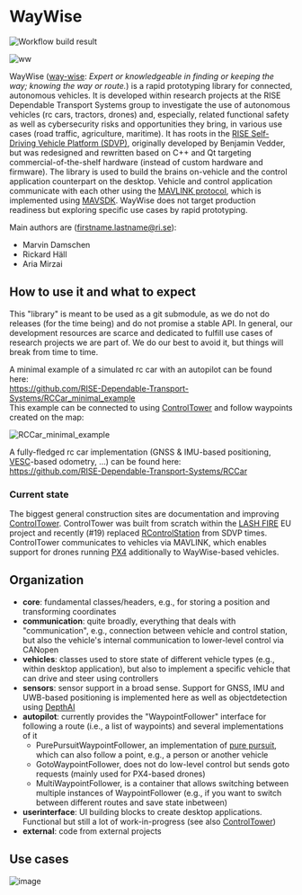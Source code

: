 # WayWise
![Workflow build result](https://github.com/RISE-Dependable-Transport-Systems/WayWise/actions/workflows/main.yml/badge.svg)

![ww](https://user-images.githubusercontent.com/2404625/166413759-d1d2f771-984c-4dec-9036-866cf29dc547.png)

WayWise ([way-wise](https://en.wiktionary.org/wiki/way-wise): _Expert or knowledgeable in finding or keeping the way; knowing the way or route._) is a rapid prototyping library for connected, autonomous vehicles.
It is developed within research projects at the RISE Dependable Transport Systems group to investigate the use of autonomous vehicles (rc cars, tractors, drones) and, especially, related functional safety as well as cybersecurity risks and opportunities they bring, in various use cases (road traffic, agriculture, maritime).
It has roots in the [RISE Self-Driving Vehicle Platform (SDVP)](https://github.com/RISE-Dependable-Transport-Systems/rise_sdvp), originally developed by Benjamin Vedder, but was redesigned and rewritten based on C++ and Qt targeting commercial-of-the-shelf hardware (instead of custom hardware and firmware).
The library is used to build the brains on-vehicle and the control application counterpart on the desktop.
Vehicle and control application communicate with each other using the [MAVLINK protocol](https://mavlink.io/), which is implemented using [MAVSDK](http://mavsdk.io/).
WayWise does not target production readiness but exploring specific use cases by rapid prototyping.

Main authors are (firstname.lastname@ri.se):
- Marvin Damschen
- Rickard Häll
- Aria Mirzai

## How to use it and what to expect
This "library" is meant to be used as a git submodule, as we do not do releases (for the time being) and do not promise a stable API.
In general, our development resources are scarce and dedicated to fulfill use cases of research projects we are part of.
We do our best to avoid it, but things will break from time to time.

A minimal example of a simulated rc car with an autopilot can be found here: \
https://github.com/RISE-Dependable-Transport-Systems/RCCar_minimal_example \
This example can be connected to using [ControlTower](https://github.com/RISE-Dependable-Transport-Systems/ControlTower) and follow waypoints created on the map:

![RCCar_minimal_example](https://user-images.githubusercontent.com/2404625/202208555-1271ba0d-55f7-4c26-94ac-53920e6d18c5.gif)

A fully-fledged rc car implementation (GNSS & IMU-based positioning, [VESC](https://vesc-project.com/)-based odometry, ...) can be found here: \
https://github.com/RISE-Dependable-Transport-Systems/RCCar

### Current state
The biggest general construction sites are documentation and improving [ControlTower](https://github.com/RISE-Dependable-Transport-Systems/ControlTower).
ControlTower was built from scratch within the [LASH FIRE](https://lashfire.eu/) EU project and recently (#19) replaced [RControlStation](https://github.com/RISE-Dependable-Transport-Systems/rise_sdvp/tree/master/Linux/RControlStation) from SDVP times. 
ControlTower communicates to vehicles via MAVLINK, which enables support for drones running [PX4](https://px4.io/) additionally to WayWise-based vehicles.

## Organization
- **core**: fundamental classes/headers, e.g., for storing a position and transforming coordinates
- **communication**: quite broadly, everything that deals with "communication", e.g., connection between vehicle and control station, but also the vehicle's internal communication to lower-level control via CANopen
- **vehicles**: classes used to store state of different vehicle types (e.g., within desktop application), but also to implement a specific vehicle that can drive and steer using controllers
- **sensors**: sensor support in a broad sense. Support for GNSS, IMU and UWB-based positioning is implemented here as well as objectdetection using [DepthAI](https://docs.luxonis.com/en/latest/)
- **autopilot**: currently provides the "WaypointFollower" interface for following a route (i.e., a list of waypoints) and several implementations of it
  - PurePursuitWaypointFollower, an implementation of [pure pursuit](https://www.ri.cmu.edu/pub_files/pub3/coulter_r_craig_1992_1/coulter_r_craig_1992_1.pdf), which can also follow a point, e.g., a person or another vehicle
  - GotoWaypointFollower, does not do low-level control but sends goto requests (mainly used for PX4-based drones)
  - MultiWaypointFollower, is a container that allows switching between multiple instances of WaypointFollower (e.g., if you want to switch between different routes and save state inbetween)
- **userinterface**: UI building blocks to create desktop applications. Functional but still a lot of work-in-progress (see also [ControlTower](https://github.com/RISE-Dependable-Transport-Systems/ControlTower))
- **external**: code from external projects

## Use cases
![image](https://user-images.githubusercontent.com/2404625/165902491-023a640b-947a-4a76-aea6-6219e5f8ca76.png)

